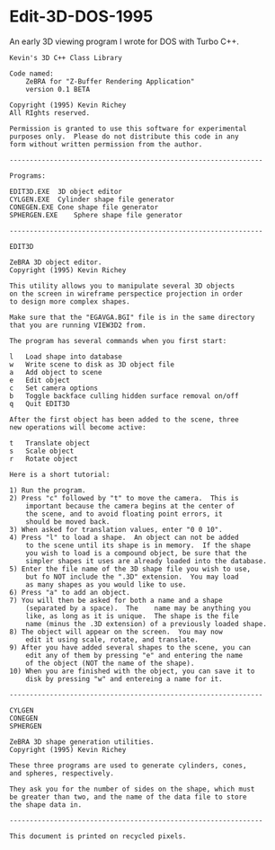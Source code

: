 # Edit-3D-DOS-1995
An early 3D viewing program I wrote for DOS with Turbo C++.


	Kevin's 3D C++ Class Library

	Code named:
		ZeBRA for "Z-Buffer Rendering Application"
		version 0.1 BETA

	Copyright (1995) Kevin Richey
	All RIghts reserved.

	Permission is granted to use this software for experimental
	purposes only.  Please do not distribute this code in any
	form without written permission from the author.

	---------------------------------------------------------------

	Programs:

	EDIT3D.EXE	3D object editor
	CYLGEN.EXE	Cylinder shape file generator
	CONEGEN.EXE	Cone shape file generator
	SPHERGEN.EXE	Sphere shape file generator

	---------------------------------------------------------------

	EDIT3D

	ZeBRA 3D object editor.
	Copyright (1995) Kevin Richey

	This utility allows you to manipulate several 3D objects
	on the screen in wireframe perspectice projection in order
	to design more complex shapes.

	Make sure that the "EGAVGA.BGI" file is in the same directory
	that you are running VIEW3D2 from.

	The program has several commands when you first start:

	l	Load shape into database
	w	Write scene to disk as 3D object file
	a	Add object to scene
	e	Edit object
	c	Set camera options
	b	Toggle backface culling hidden surface removal on/off
	q	Quit EDIT3D

	After the first object has been added to the scene, three
	new operations will become active:

	t	Translate object
	s	Scale object
	r	Rotate object

	Here is a short tutorial:

	1) Run the program.
	2) Press "c" followed by "t" to move the camera.  This is
		important because the camera begins at the center of
		the scene, and to avoid floating point errors, it
		should be moved back.
	3) When asked for translation values, enter "0 0 10".
	4) Press "l" to load a shape.  An object can not be added
		to the scene until its shape is in memory.  If the shape
		you wish to load is a compound object, be sure that the
		simpler shapes it uses are already loaded into the database.
	5) Enter the file name of the 3D shape file you wish to use,
		but fo NOT include the ".3D" extension.  You may load
		as many shapes as you would like to use.
	6) Press "a" to add an object.
	7) You will then be asked for both a name and a shape
		(separated by a space).  The 	name may be anything you
		like, as long as it is unique.  The shape is the file
		name (minus the .3D extension) of a previously loaded shape.
	8) The object will appear on the screen.  You may now
		edit it using scale, rotate, and translate.
	9) After you have added several shapes to the scene, you can
		edit any of them by pressing "e" and entering the name
		of the object (NOT the name of the shape).
	10) When you are finished with the object, you can save it to
		disk by pressing "w" and entereing a name for it.

	---------------------------------------------------------------

	CYLGEN
	CONEGEN
	SPHERGEN

	ZeBRA 3D shape generation utilities.
	Copyright (1995) Kevin Richey

	These three programs are used to generate cylinders, cones,
	and spheres, respectively.

	They ask you for the number of sides on the shape, which must
	be greater than two, and the name of the data file to store
	the shape data in.

	---------------------------------------------------------------

	This document is printed on recycled pixels.


